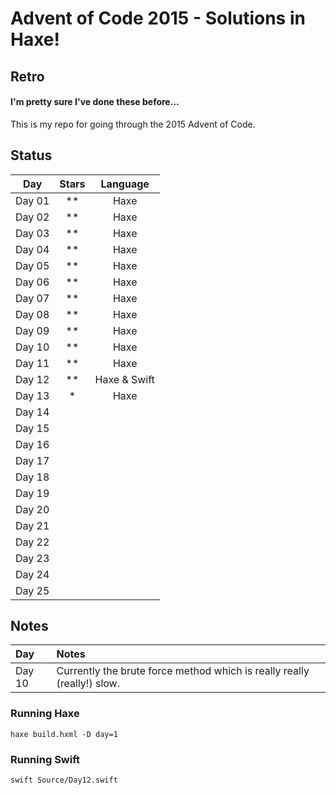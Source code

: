 # Advent of Code 2015 - Solutions in Haxe!
## Retro
#### I'm pretty sure I've done these before...

This is my repo for going through the 2015 Advent of Code.

## Status

| Day     | Stars | Language |
| :----: | :---: | :------: |
| Day 01  | **    | Haxe  |
| Day 02  | **    | Haxe  |
| Day 03  | **    | Haxe  |
| Day 04  | **    | Haxe  |
| Day 05  | **    | Haxe  |
| Day 06  | **    | Haxe  |
| Day 07  | **    | Haxe  |
| Day 08  | **    | Haxe  |
| Day 09  | **    | Haxe  |
| Day 10  | **    | Haxe  |
| Day 11  | **    | Haxe  |
| Day 12  | **    | Haxe & Swift |
| Day 13  | * | Haxe  |
| Day 14  |  |
| Day 15  |  |
| Day 16  |  |
| Day 17  |  |
| Day 18  |  |
| Day 19  |  |
| Day 20  |  |
| Day 21  |  |
| Day 22  |  |
| Day 23  |  |
| Day 24  |  |
| Day 25  |  |

## Notes

| Day           | Notes   |
|:------------- |:------- |
| Day 10        | Currently the brute force method which is really really (really!) slow. |

### Running Haxe  
`haxe build.hxml -D day=1`

### Running Swift
`swift Source/Day12.swift`

